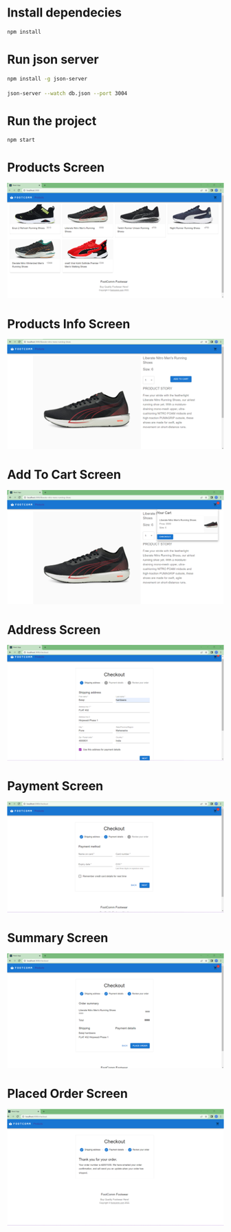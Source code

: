 # Install dependecies
```bash
npm install
```

# Run json server
```bash
npm install -g json-server

json-server --watch db.json --port 3004
```

# Run the project
```bash
npm start
```

# Products Screen
<img src="./product_screen.png">

# Products Info Screen
<img src="./product_info_screen.png">

# Add To Cart Screen
<img src="./addtocart_screen.png">

# Address Screen
<img src="./address_screen.png">

# Payment Screen
<img src="./payment_screen.png">

# Summary Screen
<img src="./summary_screen.png">

# Placed Order Screen
<img src="./place_order_screen.png">